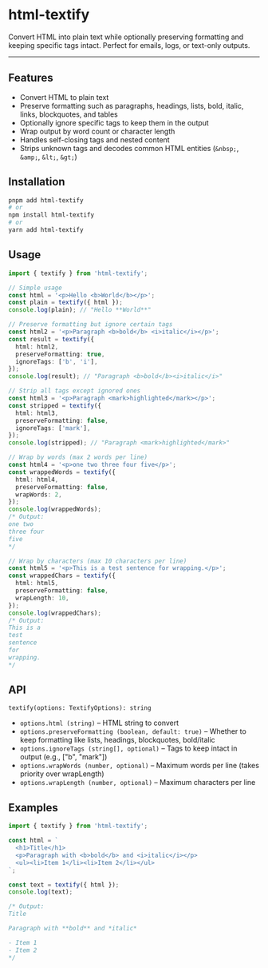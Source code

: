 # html-textify

Convert HTML into plain text while optionally preserving formatting and keeping specific tags intact. Perfect for emails, logs, or text-only outputs.

---

## Features

- Convert HTML to plain text
- Preserve formatting such as paragraphs, headings, lists, bold, italic, links, blockquotes, and tables
- Optionally ignore specific tags to keep them in the output
- Wrap output by word count or character length
- Handles self-closing tags and nested content
- Strips unknown tags and decodes common HTML entities (`&nbsp;`, `&amp;`, `&lt;`, `&gt;`)

## Installation

```bash
pnpm add html-textify
# or
npm install html-textify
# or
yarn add html-textify
```

## Usage

```ts
import { textify } from 'html-textify';

// Simple usage
const html = '<p>Hello <b>World</b></p>';
const plain = textify({ html });
console.log(plain); // "Hello **World**"

// Preserve formatting but ignore certain tags
const html2 = '<p>Paragraph <b>bold</b> <i>italic</i></p>';
const result = textify({
  html: html2,
  preserveFormatting: true,
  ignoreTags: ['b', 'i'],
});
console.log(result); // "Paragraph <b>bold</b><i>italic</i>"

// Strip all tags except ignored ones
const html3 = '<p>Paragraph <mark>highlighted</mark></p>';
const stripped = textify({
  html: html3,
  preserveFormatting: false,
  ignoreTags: ['mark'],
});
console.log(stripped); // "Paragraph <mark>highlighted</mark>"

// Wrap by words (max 2 words per line)
const html4 = '<p>one two three four five</p>';
const wrappedWords = textify({
  html: html4,
  preserveFormatting: false,
  wrapWords: 2,
});
console.log(wrappedWords);
/* Output:
one two
three four
five
*/

// Wrap by characters (max 10 characters per line)
const html5 = '<p>This is a test sentence for wrapping.</p>';
const wrappedChars = textify({
  html: html5,
  preserveFormatting: false,
  wrapLength: 10,
});
console.log(wrappedChars);
/* Output:
This is a
test
sentence
for
wrapping.
*/
```

## API

`textify(options: TextifyOptions): string`

- `options.html (string)` – HTML string to convert
- `options.preserveFormatting (boolean, default: true)` – Whether to keep formatting like lists, headings, blockquotes, bold/italic
- `options.ignoreTags (string[], optional)` – Tags to keep intact in output (e.g., ["b", "mark"])
- `options.wrapWords (number, optional)` – Maximum words per line (takes priority over wrapLength)
- `options.wrapLength (number, optional)` – Maximum characters per line

## Examples

```ts
import { textify } from 'html-textify';

const html = `
  <h1>Title</h1>
  <p>Paragraph with <b>bold</b> and <i>italic</i></p>
  <ul><li>Item 1</li><li>Item 2</li></ul>
`;

const text = textify({ html });
console.log(text);

/* Output:
Title

Paragraph with **bold** and *italic*

- Item 1
- Item 2
*/
```
